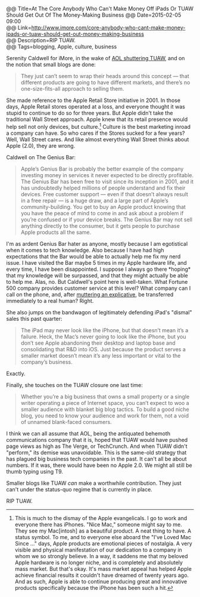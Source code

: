 @@ Title=At The Core Anybody Who Can't Make Money Off iPads Or TUAW Should Get Out Of The Money-Making Business
@@ Date=2015-02-05 09:00  
@@ Link=http://www.imore.com/core-anybody-who-cant-make-money-ipads-or-tuaw-should-get-out-money-making-business  
@@ Description=RIP TUAW.  
@@ Tags=blogging, Apple, culture, business  

Serenity Caldwell for iMore, in the wake of [AOL shuttering TUAW][theverge], and on the notion that small blogs are done:
>They just can’t seem to wrap their heads around this concept — that different products are going to have different markets, and there’s no one-size-fits-all approach to selling them.

She made reference to the Apple Retail Store initiative in 2001. In those days, Apple Retail stores operated at a loss, and everyone thought it was stupid to continue to do so for three years. But Apple didn't take the traditional Wall Street approach. Apple knew that its retail presence would help sell not only devices, but culture.[^t] Culture is the best marketing inroad a company can have. So who cares if the Stores sucked for a few years? Well, Wall Street cares. And like almost everything Wall Street thinks about Apple (2.0), they are wrong. 

Caldwell on The Genius Bar:
>Apple’s Genius Bar is probably the better example of the company investing money in services it never expected to be directly profitable. The Genius Bar has been free to visit since its inception in 2001, and it has undoubtedly helped millions of people understand and fix their devices. Free customer support — even if that doesn’t always result in a free repair — is a huge draw, and a large part of Apple’s community-building. You get to buy an Apple product knowing that you have the peace of mind to come in and ask about a problem if you’re confused or if your device breaks. The Genius Bar may not sell anything directly to the consumer, but it gets people to purchase Apple products all the same.

I'm as ardent Genius Bar hater as anyone, mostly because I am egotistical when it comes to tech knowledge. Also because I have had high expectations that the Bar would be able to actually help me fix my nerd issue. I have visited the Bar maybe 5 times in my Apple hardware life, and every time, I have been disappointed. I suppose I always go there \*hoping\* that my knowledge will be surpassed, and that they might actually be able to help me. Alas, no. But Caldwell's point here is well-taken. What Fortune 500 company provides customer service at this level? What company can I call on the phone, and, after [muttering an explicative][vice], be transferred immediately to a real human? Right.

She also jumps on the bandwagon of legitimately defending iPad's "dismal" sales this past quarter:
>The iPad may never look like the iPhone, but that doesn’t mean it’s a failure. Heck, the Mac’s never going to look like the iPhone, but you don’t see Apple abandoning their desktop and laptop base and consolidating that R&D into iOS. Just because the product serves a smaller market doesn’t mean it’s any less important or vital to the company’s business.

Exactly.

Finally, she touches on the TUAW closure one last time:
>Whether you’re a big business that owns a small property or a single writer operating a piece of Internet space, you can’t expect to woo a smaller audience with blanket big blog tactics. To build a good niche blog, you need to know your audience and work for them, not a void of unnamed blank-faced consumers.

I think we can all assume that AOL, being the antiquated behemoth communications company that it is, hoped that TUAW would have pushed page views as high as The Verge, or TechCrunch. And when TUAW didn't "perform," its demise was unavoidable. This is the same-old strategy that has plagued big business tech companies in the past. It can't all be about numbers. If it was, there would have been no Apple 2.0. We might all still be thumb typing using T9. 

Smaller blogs like TUAW *can* make a worthwhile contribution. They just can't under the status-quo regime that is currently in place. 

RIP TUAW. 

[^t]: This is much to the dismay of the Apple evangelicals. I go to work and everyone there has iPhones. "Nice Mac," someone might say to me. They see my Mac[intosh] as a beautiful product. A neat thing to have. A status symbol. To me, and to everyone else aboard the "I've Loved Mac Since ..." days, Apple products are emotional pieces of nostalgia. A very visible and physical manifestation of our dedication to a company in whom we so strongly believe. In a way, it saddens me that my beloved Apple hardware is no longer niche, and is completely and absolutely mass market. But that's okay. It's mass market appeal has helped Apple achieve financial results it couldn't have dreamed of twenty years ago. And as such, Apple is able to continue producing great and innovative products specifically because the iPhone has been such a hit.

[theverge]: http://www.theverge.com/2015/1/30/7949485/aol-shutting-down-tuaw-apple
[vice]: http://motherboard.vice.com/blog/if-you-swear-at-apple-s-automated-customer-service-they-ll-put-you-through-to-a-human